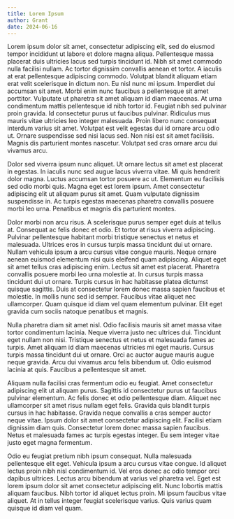 ```yaml
---
title: Lorem Ipsum
author: Grant
date: 2024-06-16
---
```

Lorem ipsum dolor sit amet, consectetur adipiscing elit, sed do eiusmod tempor incididunt ut labore et dolore magna aliqua. Pellentesque massa placerat duis ultricies lacus sed turpis tincidunt id. Nibh sit amet commodo nulla facilisi nullam. Ac tortor dignissim convallis aenean et tortor. A iaculis at erat pellentesque adipiscing commodo. Volutpat blandit aliquam etiam erat velit scelerisque in dictum non. Eu nisl nunc mi ipsum. Imperdiet dui accumsan sit amet. Morbi enim nunc faucibus a pellentesque sit amet porttitor. Vulputate ut pharetra sit amet aliquam id diam maecenas. At urna condimentum mattis pellentesque id nibh tortor id. Feugiat nibh sed pulvinar proin gravida. Id consectetur purus ut faucibus pulvinar. Ridiculus mus mauris vitae ultricies leo integer malesuada. Proin libero nunc consequat interdum varius sit amet. Volutpat est velit egestas dui id ornare arcu odio ut. Ornare suspendisse sed nisi lacus sed. Non nisi est sit amet facilisis. Magnis dis parturient montes nascetur. Volutpat sed cras ornare arcu dui vivamus arcu.

Dolor sed viverra ipsum nunc aliquet. Ut ornare lectus sit amet est placerat in egestas. In iaculis nunc sed augue lacus viverra vitae. Mi quis hendrerit dolor magna. Luctus accumsan tortor posuere ac ut. Elementum eu facilisis sed odio morbi quis. Magna eget est lorem ipsum. Amet consectetur adipiscing elit ut aliquam purus sit amet. Quam vulputate dignissim suspendisse in. Ac turpis egestas maecenas pharetra convallis posuere morbi leo urna. Penatibus et magnis dis parturient montes.

Dolor morbi non arcu risus. A scelerisque purus semper eget duis at tellus at. Consequat ac felis donec et odio. Et tortor at risus viverra adipiscing. Pulvinar pellentesque habitant morbi tristique senectus et netus et malesuada. Ultrices eros in cursus turpis massa tincidunt dui ut ornare. Nullam vehicula ipsum a arcu cursus vitae congue mauris. Neque ornare aenean euismod elementum nisi quis eleifend quam adipiscing. Aliquet eget sit amet tellus cras adipiscing enim. Lectus sit amet est placerat. Pharetra convallis posuere morbi leo urna molestie at. In cursus turpis massa tincidunt dui ut ornare. Turpis cursus in hac habitasse platea dictumst quisque sagittis. Duis at consectetur lorem donec massa sapien faucibus et molestie. In mollis nunc sed id semper. Faucibus vitae aliquet nec ullamcorper. Quam quisque id diam vel quam elementum pulvinar. Elit eget gravida cum sociis natoque penatibus et magnis.

Nulla pharetra diam sit amet nisl. Odio facilisis mauris sit amet massa vitae tortor condimentum lacinia. Neque viverra justo nec ultrices dui. Tincidunt eget nullam non nisi. Tristique senectus et netus et malesuada fames ac turpis. Amet aliquam id diam maecenas ultricies mi eget mauris. Cursus turpis massa tincidunt dui ut ornare. Orci ac auctor augue mauris augue neque gravida. Arcu dui vivamus arcu felis bibendum ut. Odio euismod lacinia at quis. Faucibus a pellentesque sit amet.

Aliquam nulla facilisi cras fermentum odio eu feugiat. Amet consectetur adipiscing elit ut aliquam purus. Sagittis id consectetur purus ut faucibus pulvinar elementum. Ac felis donec et odio pellentesque diam. Aliquet nec ullamcorper sit amet risus nullam eget felis. Gravida quis blandit turpis cursus in hac habitasse. Gravida neque convallis a cras semper auctor neque vitae. Ipsum dolor sit amet consectetur adipiscing elit. Facilisi etiam dignissim diam quis. Consectetur lorem donec massa sapien faucibus. Netus et malesuada fames ac turpis egestas integer. Eu sem integer vitae justo eget magna fermentum.

Odio eu feugiat pretium nibh ipsum consequat. Nulla malesuada pellentesque elit eget. Vehicula ipsum a arcu cursus vitae congue. Id aliquet lectus proin nibh nisl condimentum id. Vel eros donec ac odio tempor orci dapibus ultrices. Lectus arcu bibendum at varius vel pharetra vel. Eget est lorem ipsum dolor sit amet consectetur adipiscing elit. Nunc lobortis mattis aliquam faucibus. Nibh tortor id aliquet lectus proin. Mi ipsum faucibus vitae aliquet. At in tellus integer feugiat scelerisque varius. Quis varius quam quisque id diam vel quam.